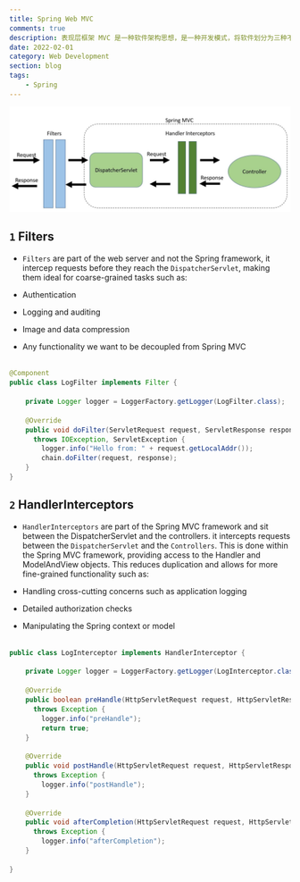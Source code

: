 ```yaml
---
title: Spring Web MVC
comments: true
description: 表现层框架 MVC 是一种软件架构思想，是一种开发模式，将软件划分为三种不同类型的模块，分别是模型，视图，和控制器
date: 2022-02-01
category: Web Development
section: blog
tags:
    - Spring
---
```


![](./img/filters_vs_interceptors.jpeg)

## `1` Filters

- `Filters` are part of the web server and not the Spring framework, it intercep requests before they reach the `DispatcherServlet`, making them ideal for coarse-grained tasks such as:

- Authentication
- Logging and auditing
- Image and data compression
- Any functionality we want to be decoupled from Spring MVC

```java

@Component
public class LogFilter implements Filter {

    private Logger logger = LoggerFactory.getLogger(LogFilter.class);

    @Override
    public void doFilter(ServletRequest request, ServletResponse response, FilterChain chain) 
      throws IOException, ServletException {
        logger.info("Hello from: " + request.getLocalAddr());
        chain.doFilter(request, response);
    }
}

```

## `2` HandlerInterceptors

- `HandlerInterceptors` are part of the Spring MVC framework and sit between the DispatcherServlet and the controllers.
it intercepts requests between the `DispatcherServlet` and the `Controllers`. This is done within the Spring MVC framework, providing access to the Handler and ModelAndView objects. This reduces duplication and allows for more fine-grained functionality such as:

- Handling cross-cutting concerns such as application logging
- Detailed authorization checks
- Manipulating the Spring context or model

```java

public class LogInterceptor implements HandlerInterceptor {

    private Logger logger = LoggerFactory.getLogger(LogInterceptor.class);

    @Override
    public boolean preHandle(HttpServletRequest request, HttpServletResponse response, Object handler) 
      throws Exception {
        logger.info("preHandle");
        return true;
    }

    @Override
    public void postHandle(HttpServletRequest request, HttpServletResponse response, Object handler, ModelAndView modelAndView) 
      throws Exception {
        logger.info("postHandle");
    }

    @Override
    public void afterCompletion(HttpServletRequest request, HttpServletResponse response, Object handler, Exception ex) 
      throws Exception {
        logger.info("afterCompletion");
    }

}

```
